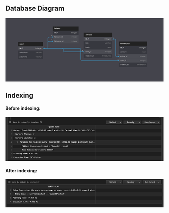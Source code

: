 ## Database Diagram
<img src="/DB Diagram.png"/>

## Indexing
#### Before indexing:
<img src="/Without Indexing.png"/>

#### After indexing:
<img src="/With Indexing.png"/>
